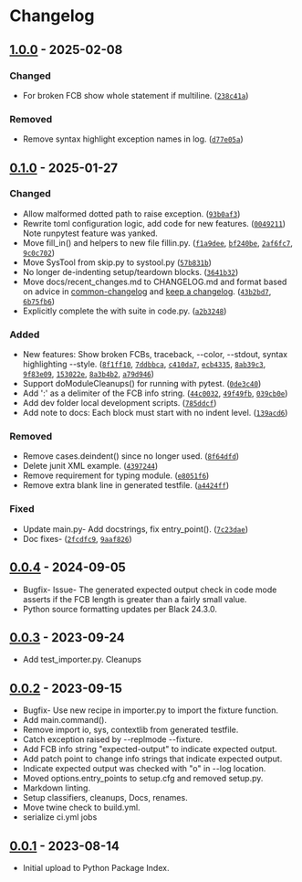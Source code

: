 # Changelog

<!-- Refs since the last tagged release: 07b6d0b..HEAD -->

## [1.0.0] - 2025-02-08

### Changed

- For broken FCB show whole statement if multiline.
  ([`238c41a`](https://github.com/tmarktaylor/phmutest/commit/238c41a))

### Removed

- Remove syntax highlight exception names in log.
  ([`d77e05a`](https://github.com/tmarktaylor/phmutest/commit/d77e05a))

## [0.1.0] - 2025-01-27

### Changed

- Allow malformed dotted path to raise exception.
  ([`93b0af3`](https://github.com/tmarktaylor/phmutest/commit/93b0af3))
- Rewrite toml configuration logic, add code for new features.
  ([`0049211`](https://github.com/tmarktaylor/phmutest/commit/0049211))
  Note runpytest feature was yanked.
- Move fill_in() and helpers to new file fillin.py.
  ([`f1a9dee`](https://github.com/tmarktaylor/phmutest/commit/f1a9dee),
  [`bf240be`](https://github.com/tmarktaylor/phmutest/commit/bf240be),
  [`2af6fc7`](https://github.com/tmarktaylor/phmutest/commit/2af6fc7),
  [`9c0c702`](https://github.com/tmarktaylor/phmutest/commit/9c0c702))
- Move SysTool from skip.py to systool.py
  ([`57b831b`](https://github.com/tmarktaylor/phmutest/commit/57b831b))
- No longer de-indenting setup/teardown blocks.
  ([`3641b32`](https://github.com/tmarktaylor/phmutest/commit/3641b32))
- Move docs/recent_changes.md to CHANGELOG.md and format based on advice
  in [common-changelog] and [keep a changelog].
  ([`43b2bd7`](https://github.com/tmarktaylor/phmutest/commit/43b2bd7),
  [`6b75fb6`](https://github.com/tmarktaylor/phmutest/commit/6b75fb6))
- Explicitly complete the with suite in code.py.
  ([`a2b3248`](https://github.com/tmarktaylor/phmutest/commit/a2b3248))

### Added

- New features: Show broken FCBs, traceback, --color, --stdout,
  syntax highlighting --style.
  ([`8f1ff10`](https://github.com/tmarktaylor/phmutest/commit/8f1ff10),
  [`7ddbbca`](https://github.com/tmarktaylor/phmutest/commit/7ddbbca),
  [`c410da7`](https://github.com/tmarktaylor/phmutest/commit/c410da7),
  [`ecb4335`](https://github.com/tmarktaylor/phmutest/commit/ecb4335),
  [`8ab39c3`](https://github.com/tmarktaylor/phmutest/commit/8ab39c3),
  [`9f83e09`](https://github.com/tmarktaylor/phmutest/commit/9f83e09),
  [`153022e`](https://github.com/tmarktaylor/phmutest/commit/153022e),
  [`8a3b4b2`](https://github.com/tmarktaylor/phmutest/commit/8a3b4b2),
  [`a79d946`](https://github.com/tmarktaylor/phmutest/commit/a79d946))
- Support doModuleCleanups() for running with pytest.
  ([`0de3c40`](https://github.com/tmarktaylor/phmutest/commit/0de3c40))
- Add ':' as a delimiter of the FCB info string.
  ([`44c0032`](https://github.com/tmarktaylor/phmutest/commit/44c0032),
  [`49f49fb`](https://github.com/tmarktaylor/phmutest/commit/49f49fb),
  [`039cb0e`](https://github.com/tmarktaylor/phmutest/commit/039cb0e))
- Add dev folder local development scripts.
  ([`785ddcf`](https://github.com/tmarktaylor/phmutest/commit/785ddcf))
- Add note to docs: Each block must start with no indent level.
  ([`139acd6`](https://github.com/tmarktaylor/phmutest/commit/139acd6))

### Removed

- Remove cases.deindent() since no longer used.
  ([`8f64dfd`](https://github.com/tmarktaylor/phmutest/commit/8f64dfd))
- Delete junit XML example.
  ([`4397244`](https://github.com/tmarktaylor/phmutest/commit/4397244))
- Remove requirement for typing module.
  ([`e8051f6`](https://github.com/tmarktaylor/phmutest/commit/e8051f6))
- Remove extra blank line in generated testfile.
  ([`a4424ff`](https://github.com/tmarktaylor/phmutest/commit/a4424ff))

### Fixed

- Update main.py- Add docstrings, fix entry_point().
  ([`7c23dae`](https://github.com/tmarktaylor/phmutest/commit/7c23dae))
- Doc fixes-
  ([`2fcdfc9`](https://github.com/tmarktaylor/phmutest/commit/2fcdfc9),
  [`9aaf826`](https://github.com/tmarktaylor/phmutest/commit/9aaf826))

## [0.0.4] - 2024-09-05

- Bugfix- Issue- The generated expected output check in code mode
  asserts if the FCB length is greater than a fairly small value.
- Python source formatting updates per Black 24.3.0.

## [0.0.3] - 2023-09-24

- Add test_importer.py. Cleanups

## [0.0.2] - 2023-09-15

- Bugfix- Use new recipe in importer.py to import the fixture function.
- Add main.command().
- Remove import io, sys, contextlib from generated testfile.
- Catch exception raised by --replmode --fixture.
- Add FCB info string "expected-output" to indicate expected output.
- Add patch point to change info strings that indicate expected output.
- Indicate expected output was checked with "o" in --log location.
- Moved options.entry_points to setup.cfg and removed setup.py.
- Markdown linting.
- Setup classifiers, cleanups, Docs, renames.
- Move twine check to build.yml.
- serialize ci.yml jobs

## [0.0.1] - 2023-08-14

- Initial upload to Python Package Index.

[1.0.0]: https://github.com/tmarktaylor/phmutest/releases/tag/v1.0.0

[0.1.0]: https://github.com/tmarktaylor/phmutest/releases/tag/v0.1.0

[0.0.4]: https://github.com/tmarktaylor/phmutest/releases/tag/v0.0.4

[0.0.3]: https://github.com/tmarktaylor/phmutest/releases/tag/v0.0.3

[0.0.2]: https://github.com/tmarktaylor/phmutest/releases/tag/v0.0.2

[0.0.1]: https://github.com/tmarktaylor/phmutest/releases/tag/v0.0.1

[common-changelog]: https://common-changelog.org

[keep a changelog]: https://keepachangelog.com/en/1.1.0
